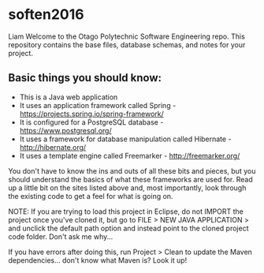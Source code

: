 # soften2016

Liam
Welcome to the Otago Polytechnic Software Engineering repo. This repository contains the base files, database schemas, and notes for your project.

## Basic things you should know:

- This is a Java web application
- It uses an application framework called Spring - https://projects.spring.io/spring-framework/
- It is configured for a PostgreSQL database - https://www.postgresql.org/
- It uses a framework for database manipulation called Hibernate - http://hibernate.org/
- It uses a template engine called Freemarker - http://freemarker.org/

You don't have to know the ins and outs of all these bits and pieces, but you should understand the basics of what these frameworks are used for. Read up a little bit on the sites listed above and, most importantly, look through the existing code to get a feel for what is going on.

NOTE: If you are trying to load this project in Eclipse, do not IMPORT the project once you've cloned it, but go to FILE > NEW JAVA APPLICATION > and unclick the default path option and instead point to the cloned project code folder. Don't ask me why...

If you have errors after doing this, run Project > Clean to update the Maven dependencies... don't know what Maven is? Look it up!
